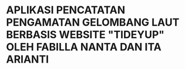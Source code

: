   # APLIKASI PENCATATAN PENGAMATAN GELOMBANG LAUT BERBASIS WEBSITE "TIDEYUP" OLEH FABILLA NANTA DAN ITA ARIANTI
